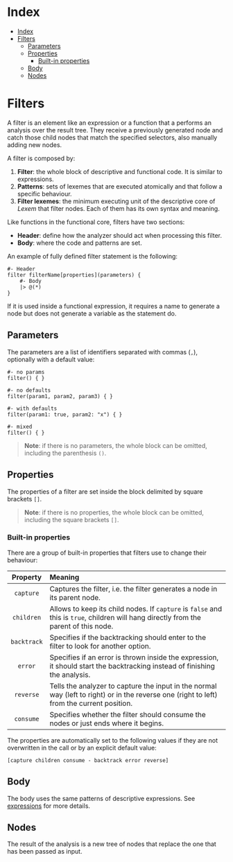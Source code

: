 
# Index

- [Index](#Index)
- [Filters](#Filters)
  - [Parameters](#Parameters)
  - [Properties](#Properties)
    - [Built-in properties](#Built-in-properties)
  - [Body](#Body)
  - [Nodes](#Nodes)

# Filters

A filter is an element like an expression or a function that a performs an analysis over the result tree.
They receive a previously generated node and catch those child nodes that match the specified selectors, also manually adding new nodes.

A filter is composed by:

1. **Filter**: the whole block of descriptive and functional code. It is similar to expressions.
2. **Patterns**: sets of lexemes that are executed atomically and that follow a specific behaviour.
3. **Filter lexemes**: the minimum executing unit of the descriptive core of *Lexem* that filter nodes. Each of them has its own syntax and meaning.

Like functions in the functional core, filters have two sections:

- **Header**: define how the analyzer should act when processing this filter.
- **Body**: where the code and patterns are set.

An example of fully defined filter statement is the following:

```lexem
#- Header
filter filterName[properties](parameters) {
    #- Body
    |> @(*)
}
```

If it is used inside a functional expression, it requires a name to generate a node but does not generate a variable as the statement do.

## Parameters

The parameters are a list of identifiers separated with commas (`,`), optionally with a default value:

```lexem
#- no params
filter() { }

#- no defaults
filter(param1, param2, param3) { }

#- with defaults
filter(param1: true, param2: "x") { }

#- mixed
filter() { }
```

> **Note**: if there is no parameters, the whole block can be omitted, including the parenthesis `()`.

## Properties

The properties of a filter are set inside the block delimited by square brackets `[]`.

> **Note**: if there is no properties, the whole block can be omitted, including the square brackets `[]`.

### Built-in properties

There are a group of built-in properties that filters use to change their behaviour:

| Property | Meaning |
|:--------:|:--------|
| `capture` | Captures the filter, i.e. the filter generates a node in its parent node. |
| `children` | Allows to keep its child nodes. If `capture` is `false` and this is `true`, children will hang directly from the parent of this node. |
| `backtrack` | Specifies if the backtracking should enter to the filter to look for another option. |
| `error` | Specifies if an error is thrown inside the expression, it should start the backtracking instead of finishing the analysis. |
| `reverse` | Tells the analyzer to capture the input in the normal way (left to right) or in the reverse one (right to left) from the current position. |
| `consume` | Specifies whether the filter should consume the nodes or just ends where it begins. |

The properties are automatically set to the following values if they are not overwritten in the call or by an explicit default value:

```lexem
[capture children consume - backtrack error reverse]
```

## Body

The body uses the same patterns of descriptive expressions. See [expressions](expressions.md#Body) for more details.

## Nodes

The result of the analysis is a new tree of nodes that replace the one that has been passed as input.
